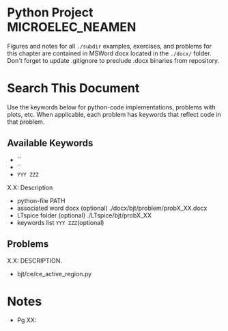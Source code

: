 # Python Project MICROELEC_NEAMEN

Figures and notes for all `./subdir` examples, exercises, and problems for this
chapter are contained in MSWord docx located in the `./docx/` folder.
Don't forget to update .gitignore to preclude .docx binaries from repository.

# Search This Document
Use the keywords below for python-code implementations, problems with plots, etc.
When applicable, each problem has keywords that reflect code in that problem.

## Available Keywords
* ``
* ``
* `YYY ZZZ`


X.X: Description
* python-file PATH
* associated word docx (optional)  ./docx/bjt/problem/probX_XX.docx
* LTspice folder (optional)   ./LTspice/bjt/probX_XX
* keywords list `YYY ZZZ`(optional)



## Problems
X.X: DESCRIPTION.
* bjt/ce/ce_active_region.py


# Notes
* Pg XX: 
